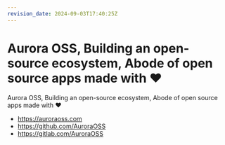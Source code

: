 ```yaml
---
revision_date: 2024-09-03T17:40:25Z
---
```

# Aurora OSS, Building an open-source ecosystem, Abode of open source apps made with ❤️
Aurora OSS, Building an open-source ecosystem, Abode of open source apps made with ❤️
* https://auroraoss.com
* https://github.com/AuroraOSS
* https://gitlab.com/AuroraOSS